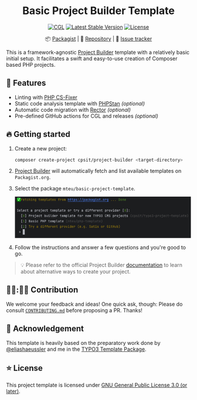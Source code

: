 <div align="center">

# Basic Project Builder Template

[![CGL](https://github.com/mteu/basic-project-template/actions/workflows/cgl.yaml/badge.svg)](https://github.com/mteu/basic-project-template/actions/workflows/cgl.yaml)
[![Latest Stable Version](http://poser.pugx.org/mteu/basic-project-template/v)](https://packagist.org/packages/mteu/basic-project-template)
[![License](http://poser.pugx.org/mteu/basic-project-template/license)](LICENSE.md)

:package:&nbsp;[Packagist](https://packagist.org/packages/mteu/basic-project-template) |
:floppy_disk:&nbsp;[Repository](https://github.com/mteu/basic-project-template) |
:bug:&nbsp;[Issue tracker](https://github.com/mteu/basic-project-template/issues)

</div>

This is a framework-agnostic [Project Builder](https://github.com/CPS-IT/project-builder) template with a relatively basic initial setup. It facilitates a swift and easy-to-use creation
of Composer based PHP projects.

## 🚀 Features

* Linting with [PHP CS-Fixer](https://cs.symfony.com/)
* Static code analysis template with [PHPStan](https://phpstan.org/) *(optional)*
* Automatic code migration with [Rector](https://getrector.com/) *(optional)*
* Pre-defined GitHub actions for CGL and releases *(optional)*

## 🔥 Getting started

1. Create a new project:

   ```bash
   composer create-project cpsit/project-builder <target-directory>
   ```

2. [Project Builder](https://github.com/CPS-IT/project-builder) will automatically fetch and list available templates on `Packagist.org`.
3. Select the package `mteu/basic-project-template`.

   ![image](assets/template-selection.png)

4. Follow the instructions and answer a few questions and you're good to go.



> 💡 Please refer to the official Project Builder [documentation](https://project-builder.cps-it.de)
> to learn about alternative ways to create your project.

## 👩‍💻:🧑‍💻 Contribution

We welcome your feedback and ideas! One quick ask, though: Please do consult [`CONTRIBUTING.md`](CONTRIBUTING.md) before
proposing a PR. Thanks!

## 💛 Acknowledgement
This template is heavily based on the preparatory work done by [@eliashaeussler](https://github.com/eliashaeussler) and
me in the [TYPO3 Template Package](https://github.com/CPS-IT/typo3-project-template).

## ⭐ License

This project template is licensed under [GNU General Public License 3.0 (or later)](LICENSE.md).
